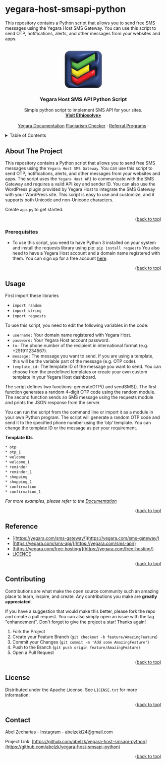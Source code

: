 # yegara-host-smsapi-python
<a name="readme-top"></a>
This repository contains a Python script that allows you to send free SMS messages using the Yegara Host SMS Gateway. You can use this script to send OTP, notifications, alerts, and other messages from your websites and apps. 
<!--  The script uses the Yegara Host API2 to communicate with the SMS Gateway and requires a valid API key and sender ID -->

<!-- PROJECT LOGO -->
<br />
<div align="center">
  <a href="https://ethiosolve.com">
    <img src="images/ethlogo.png" alt="ethiosolve 3d logo" width="120" height="120">
  </a>

  <h3 align="center">Yegara Host SMS API Python Script</h3>

  <p align="center">
    Simple python script to implement SMS API for your sites.
    <br />
    <a href="https://ethiosolve.com"><strong>Visit Ethiosolve»</strong></a>
    <br />
    <br />
    <a href="https://my.yegara.com/index.php?fuse=knowledgebase&controller=articles&view=article&articleId=8">Yegara Documentation</a>
    <a href="https://ethiosolve.com/plagiarism-checker">Plagiarism Checker</a>
    ·
    <a href="https://ethiosolve.com/referrals">Referral Programs</a>
    ·
  </p>
</div>

<!-- TABLE OF CONTENTS -->
<details>
  <summary>Table of Contents</summary>
  <ol>
    <li>
      <a href="#about-the-project">About The Project</a>
    <li>
      <a href="#getting-started">Getting Started</a>
      <ul>
        <li><a href="#prerequisites">Prerequisites</a></li>
      </ul>
    </li>
    <li><a href="#usage">Usage</a></li>
    <li><a href="#contributing">Contributing</a></li>
    <li><a href="#license">License</a></li>
    <li><a href="#contact">Contact</a></li>
  </ol>
</details>

<!-- ABOUT THE PROJECT -->
## About The Project

This repository contains a Python script that allows you to send free SMS messages using the `Yegara Host SMS Gateway`. You can use this script to send OTP, notifications, alerts, and other messages from your websites and apps. The script uses the `Yegara Host API` to communicate with the SMS Gateway and requires a valid API key and sender ID. You can also use the WordPress plugin provided by Yegara Host to integrate the SMS Gateway with your WordPress site. This script is easy to use and customize, and it supports both Unicode and non-Unicode characters.

Create `app.py` to get started.

<p align="right">(<a href="#readme-top">back to top</a>)</p>



### Prerequisites

* To use this script, you need to have Python 3 installed on your system and install the requests library using pip:
`pip install requests`
You also need to have a Yegara Host account and a domain name registered with them. You can sign up for a free account [here](https://yegara.com).
<p align="right">(<a href="#readme-top">back to top</a>)</p>

## Usage

First import these libraries

* `import random`
* `import string`
* `import requests`

To use this script, you need to edit the following variables in the code:
* `username:` Your domain name registered with Yegara Host.
* `password:` Your Yegara Host account password.
* `to:` The phone number of the recipient in international format (e.g. +251911234567).
* `message:` The message you want to send. If you are using a template, this will be the variable part of the message (e.g. OTP code).
* `template_id:` The template ID of the message you want to send. You can choose from the predefined templates or create your own custom template in your Yegara Host dashboard.

The script defines two functions: generateOTP() and sendSMS(). The first function generates a random 4-digit OTP code using the random module. The second function sends an SMS message using the requests module and prints the JSON response from the server.

You can run the script from the command line or import it as a module in your own Python program. The script will generate a random OTP code and send it to the specified phone number using the ‘otp’ template. You can change the template ID or the message as per your requirement.

<strong>Template IDs</strong>
    
    * otp
    * otp_1
    * welcome
    * welcome_1
    * reminder
    * reminder_1
    * shopping
    * shopping_1
    * confirmation
    * confirmation_1

_For more examples, please refer to the [Documentation](https://my.yegara.com)_

<p align="right">(<a href="#readme-top">back to top</a>)</p>

<!-- ROADMAP -->
## Reference

 * [(https://yegara.com/sms-gateway/](https://yegara.com/sms-gateway/)
 * [https://yegara.com/sms-api/](https://yegara.com/sms-api/)
 * [https://yegara.com/free-hosting/](https://yegara.com/free-hosting/)
 * [LICENCE](https://github.com/yegara-host-smsapi-python/LICENSE)

<p align="right">(<a href="#readme-top">back to top</a>)</p>

<!-- CONTRIBUTING -->
## Contributing

Contributions are what make the open source community such an amazing place to learn, inspire, and create. Any contributions you make are **greatly appreciated**.

If you have a suggestion that would make this better, please fork the repo and create a pull request. You can also simply open an issue with the tag "enhancement".
Don't forget to give the project a star! Thanks again!

1. Fork the Project
2. Create your Feature Branch (`git checkout -b feature/AmazingFeature`)
3. Commit your Changes (`git commit -m 'Add some AmazingFeature'`)
4. Push to the Branch (`git push origin feature/AmazingFeature`)
5. Open a Pull Request

<p align="right">(<a href="#readme-top">back to top</a>)</p>



<!-- LICENSE -->
## License

Distributed under the Apache License. See `LICENSE.txt` for more information.

<p align="right">(<a href="#readme-top">back to top</a>)</p>



<!-- CONTACT -->
## Contact

Abel Zecharias - [Instagram](https://instagram.com/_abelzk) - abelzeki24@gmail.com

Project Link: [https://github.com/abelzk/yegara-host-smsapi-python](https://github.com/abelzk/yegara-host-smsapi-python)

<p align="right">(<a href="#readme-top">back to top</a>)</p>
